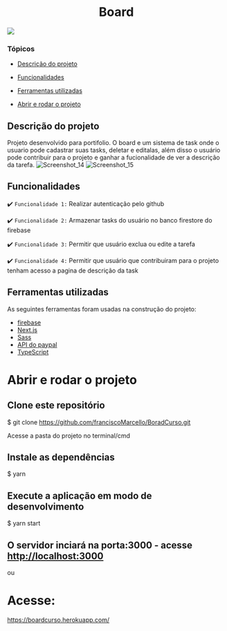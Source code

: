 <h1 align="center"> Board </h1>
<p >
<img src="http://img.shields.io/static/v1?label=STATUS&message=CONCLUIDO&color=GREEN&style=for-the-badge"/>
</p>

### Tópicos 

- [Descrição do projeto](#descrição-do-projeto)

- [Funcionalidades](#funcionalidades)


- [Ferramentas utilizadas](#ferramentas-utilizadas)


- [Abrir e rodar o projeto](#abrir-e-rodar-o-projeto)


## Descrição do projeto 
Projeto desenvolvido para portifolio. O board e um sistema de task onde o usuario pode cadastrar suas tasks, deletar e editalas, além disso o usuário pode contribuir
para o projeto e ganhar a fucionalidade de ver a descrição da tarefa.
![Screenshot_14](https://user-images.githubusercontent.com/54758350/160862440-3e14c9ac-ebcb-4ea9-985c-3d1566b6fbda.png)
![Screenshot_15](https://user-images.githubusercontent.com/54758350/160862452-71b5a7c8-035f-498e-8257-8d2fc65403f0.png)


## Funcionalidades

:heavy_check_mark: `Funcionalidade 1:` Realizar autenticação pelo github

:heavy_check_mark: `Funcionalidade 2:` Armazenar tasks do usuário no banco firestore do firebase

:heavy_check_mark: `Funcionalidade 3:` Permitir que usuário exclua ou edite a tarefa

:heavy_check_mark: `Funcionalidade 4:` Permitir que usuário que contribuiram para o projeto tenham acesso a pagina de descrição da task

## Ferramentas utilizadas


As seguintes ferramentas foram usadas na construção do projeto:


- [firebase](https://firebase.google.com/?hl=pt)
- [Next.js](https://nextjs.org/)
- [Sass](https://sass-lang.com/)
- [API do paypal](https://developer.paypal.com/home)
- [TypeScript](https://www.typescriptlang.org/)
  
# Abrir e rodar o projeto
## Clone este repositório
$ git clone <https://github.com/franciscoMarcello/BoradCurso.git>

Acesse a pasta do projeto no terminal/cmd


## Instale as dependências
$ yarn

## Execute a aplicação em modo de desenvolvimento
$ yarn start

## O servidor inciará na porta:3000 - acesse <http://localhost:3000>
ou
# Acesse:
<https://boardcurso.herokuapp.com/>

  
  
  
  
  
